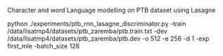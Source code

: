 Character and word Language modelling on PTB dataset using Lasagne

python ./experiments/ptb_rnn_lasagne_discriminator.py  -train /data/lisatmp4/datasets/ptb_zaremba/ptb.train.txt -dev /data/lisatmp4/datasets/ptb_zaremba/ptb.dev     -o 512 -e 256 -d 1 -exp first_mle -batch_size 128
